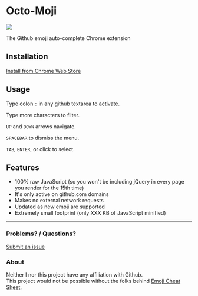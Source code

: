 Octo-Moji
=============

![](http://edrooth.com/octo-moji/img/icon-128.png)

The Github emoji auto-complete Chrome extension


## Installation

[Install from Chrome Web Store]()


## Usage

Type colon `:` in any github textarea to activate.   

Type more characters to filter.   

`UP` and `DOWN` arrows navigate.   

`SPACEBAR` to dismiss the menu.   

`TAB`, `ENTER`, or click to select.   


## Features

- 100% raw JavaScript (so you won't be including jQuery in every page you render for the 15th time)
- It's only active on github.com domains
- Makes no external network requests
- Updated as new emoji are supported
- Extremely small footprint (only XXX KB of JavaScript minified)


* * *


### Problems? / Questions?

[Submit an issue](https://github.com/sym3tri/octo-moji/issues)


### About

Neither I nor this project have any affiliation with Github.   
This project would not be possible without the folks behind [Emoji Cheat Sheet](http://www.emoji-cheat-sheet.com).
